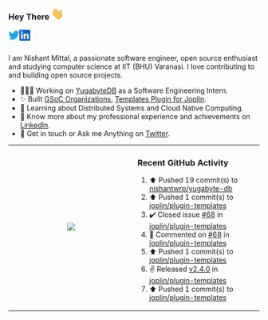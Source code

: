 ### Hey There <img src="./assets/wave.gif" width="25px">
<a href="http://urls.nishantwrp.com/github-to-twitter" target="_blank">
  <img align="left" alt="Nishant's Twitter" width="22px" src="./assets/twitter.svg" />
</a>
<a href="http://urls.nishantwrp.com/github-to-linkedin" target="_blank">
  <img align="left" alt="Nishant's LinkedIn" width="22px" src="./assets/linkedin.svg" />
</a>
<a href="http://urls.nishantwrp.com/github-to-site" target="_blank">
  <img align="left" alt="Nishant's Site" width="22px" src="./assets/globe.svg" />
</a>
<br /><br />

I am Nishant Mittal, a passionate software engineer, open source enthusiast and studying computer science at IIT (BHU) Varanasi. I love contributing to and building open source projects.

- 👨🏽‍💻 Working on [YugabyteDB](https://www.github.com/yugabyte) as a Software Engineering Intern.
- ✨ Built [GSoC Organizations](https://www.gsocorganizations.dev/), [Templates Plugin for Joplin](https://github.com/joplin/plugin-templates).
- 🌱 Learning about Distributed Systems and Cloud Native Computing.
- 🚀 Know more about my professional experience and achievements on [LinkedIn](http://urls.nishantwrp.com/github-to-linkedin).
- 💬 Get in touch or Ask me Anything on [Twitter](http://urls.nishantwrp.com/github-to-twitter).

<table><tr>
<td valign="center" width="50%"><div align="center">

<a href="http://urls.nishantwrp.com/github-to-twitter"><img src="https://gtce.itsvg.in/api?username=nishantwrp&theme=transparent&response=true&border=false&time=true&icon=default" style="height:100%"/></a>

</div></td>

<td valign="top" width="50%">

### Recent GitHub Activity
<!--RECENT_ACTIVITY:start-->
1. ⬆️ Pushed 19 commit(s) to [nishantwrp/yugabyte-db](https://github.com/nishantwrp/yugabyte-db)<br>
2. ⬆️ Pushed 1 commit(s) to [joplin/plugin-templates](https://github.com/joplin/plugin-templates)<br>
3. ✔️ Closed issue [#68](https://github.com/joplin/plugin-templates/issues/68) in [joplin/plugin-templates](https://github.com/joplin/plugin-templates)<br>
4. 💬 Commented on [#68](https://github.com/joplin/plugin-templates/issues/68#issuecomment-1565712819) in [joplin/plugin-templates](https://github.com/joplin/plugin-templates)<br>
5. ⬆️ Pushed 1 commit(s) to [joplin/plugin-templates](https://github.com/joplin/plugin-templates)<br>
6. ✌️ Released [v2.4.0](https://github.com/joplin/plugin-templates/releases/tag/v2.4.0) in [joplin/plugin-templates](https://github.com/joplin/plugin-templates)<br>
7. ⬆️ Pushed 1 commit(s) to [joplin/plugin-templates](https://github.com/joplin/plugin-templates)<br>
<!--RECENT_ACTIVITY:end-->

</td>
</tr></table>
